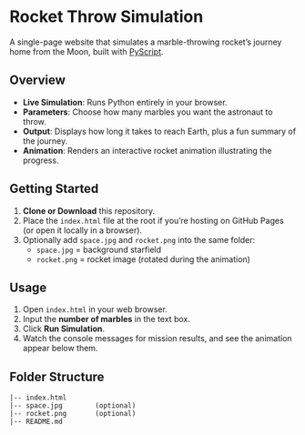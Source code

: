 # Rocket Throw Simulation

A single-page website that simulates a marble-throwing rocket’s journey home from the Moon, built with [PyScript](https://pyscript.net/). 

## Overview

- **Live Simulation**: Runs Python entirely in your browser.  
- **Parameters**: Choose how many marbles you want the astronaut to throw.  
- **Output**: Displays how long it takes to reach Earth, plus a fun summary of the journey.  
- **Animation**: Renders an interactive rocket animation illustrating the progress.

## Getting Started

1. **Clone or Download** this repository.
2. Place the `index.html` file at the root if you’re hosting on GitHub Pages (or open it locally in a browser).
3. Optionally add `space.jpg` and `rocket.png` into the same folder:
   - `space.jpg` = background starfield  
   - `rocket.png` = rocket image (rotated during the animation)

## Usage

1. Open `index.html` in your web browser.  
2. Input the **number of marbles** in the text box.  
3. Click **Run Simulation**.  
4. Watch the console messages for mission results, and see the animation appear below them.

## Folder Structure

```plaintext
|-- index.html
|-- space.jpg        (optional)
|-- rocket.png       (optional)
|-- README.md
